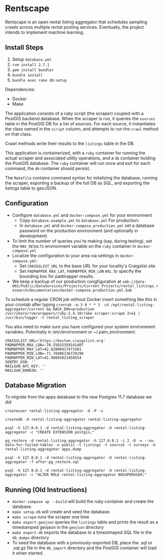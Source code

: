 # Rentscape

Rentscape is an open rental listing aggregator that schedules sampling crawls across multiple rental posting services. Eventually, the project intends to implement machine learning.

## Install Steps

1. Setup `database.yml`
2. `rvm install 2.7.1`
3. `gem install bundler`
4. `bundle install`
5. `bundle exec rake db:setup`

Dependencies:
- Docker
- Make

The application consists of a ruby script (the scraper) coupled with a PostGIS backend database. When the scraper is run, it queries the `sources` table in the PostGIS DB for a list of sources. For each source, it instantiates the class named in the `script` column, and attempts to run the `crawl` method on that class.

Crawl methods write their results to the `listings` table in the DB.

This application is containerized, with a `ruby` container for running the actual scraper and associated utility operations, and a `db` container holding the PostGIS database. The `ruby` container will run once and exit for each command, the `db` container should persist.

The `Makefile` contains command syntax for initalizing the database, running the scraper, exporting a backup of the full DB as SQL, and exporting the listings table to geoJSON.

Configuration
---
- Configure `database.yml` and `docker-compose.yml` for your environment
    - Copy `database.example.yml` to `database.yml`
For production:
    - In `database.yml` and `docker-compose.production.yml` set a database password on the production environment (and optionally in development)
- To limit the number of queries you're making (say, during testing), set the `MAX_RESULTS` environment variable on the `ruby`
container in `docker-compose.yml`
- Localize the configuration to your area via settings in `docker-compose.yml`:
    - Set `CRAIGSLIST_URL` to the base URL for your locality's Craigslist site
    - Set `PADMAPPER_MAX_LAT`, `PADMAPPER_MIN_LON` etc. to specify the bounding box for padmapper results.
- We keep a backup of our production congfiguration at `smb://data-001/Public/DataServices/Projects/Current_Projects/rental_listings_research/Documentation/docker-compose.production.yml.bak`

To schedule a regular CRON job without Docker insert something like this in your crontab after typing `crontab -e`:
`3 0 * * 3  cd /opt/rental-listing-aggregator/current && RACK_ENV=production /usr/share/rvm/wrappers/ruby-2.4.10/rake scraper:scrape 2>&1 | /usr/bin/logger -t rental_listing_scraper`

You also need to make sure you have configured your system environment variables. Potentially in /etc/environment or ~/.pam_environment.

```
CRAIGSLIST_URL='https://boston.craigslist.org'
PADMAPPER_MAX_LON=-70.55015359141407
PADMAPPER_MAX_LAT=42.82800417471581
PADMAPPER_MIN_LON=-71.70406136729298
PADMAPPER_MIN_LAT=41.98895821456554
SENTRY_DSN: ''
MAILGUN_API_KEY: ''
MAILGUN_DOMAIN: ''
```

## Database Migration
To migrate from the apps database to the new Postgres 11.7 database we did

```
createuser rental-listing-aggregator -d -P -s

createdb -O rental-listing-aggregator rental-listing-aggregator

psql -h 127.0.0.1 -d rental-listing-aggregator -U rental-listing-aggregator -c "CREATE EXTENSION postgis;"

pg_restore -d rental-listing-aggregator -h 127.0.0.1 -j 2 -O -x --no-data-for-failed-tables -n public -t listings -t sources -t surveys -U rental-listing-aggregator apps.dump

psql -h 127.0.0.1 -d rental-listing-aggregator -U rental-listing-aggregator -f after-pg_restore.sql

psql -h 127.0.0.1 -d rental-listing-aggregator -U rental-listing-aggregator -c "ALTER ROLE rental-listing-aggregator NOSUPERUSER;"
```


## Running (Old Instructions)

- `docker-compose up --build` will build the ruby container and create the database.
- `make setup-db` will create and seed the database.
- `make scrape` runs the scraper one time
- `make export-geojson` queries the `listings` table and prints the result as a timestamped geojson in the `geojson` directory
- `make export-db` exports the database to a timestmaped SQL file in the `db_dumps` directory
- To seed the database with a previously-exported DB, place the .sql or .sql.gz file in the `db_import` directory and the PostGIS container will load it when started.
